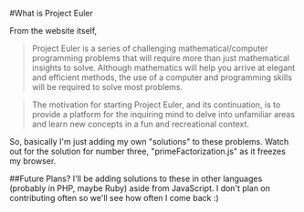 #What is Project Euler

From the website itself,

>Project Euler is a series of challenging mathematical/computer programming problems that will require more than just mathematical insights to solve. Although mathematics will help you arrive at elegant and efficient methods, the use of a computer and programming skills will be required to solve most problems.

>The motivation for starting Project Euler, and its continuation, is to provide a platform for the inquiring mind to delve into unfamiliar areas and learn new concepts in a fun and recreational context.

So, basically I'm just adding my own "solutions" to these problems. Watch out for the solution for number three, "primeFactorization.js" as it freezes my browser.

##Future Plans?
I'll be adding solutions to these in other languages (probably in PHP, maybe Ruby) aside from JavaScript. I don't plan on contributing often so we'll see how often I come back :)

